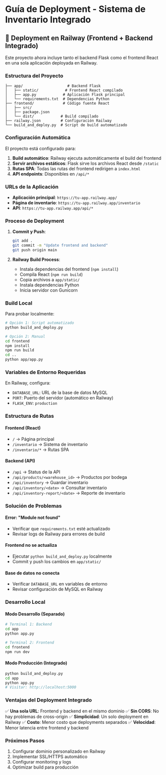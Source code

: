 # Guía de Deployment - Sistema de Inventario Integrado

## 🚀 Deployment en Railway (Frontend + Backend Integrado)

Este proyecto ahora incluye tanto el backend Flask como el frontend React en una sola aplicación deployada en Railway.

### Estructura del Proyecto
```
├── app/                    # Backend Flask
│   ├── static/            # Frontend React compilado
│   ├── app.py            # Aplicación Flask principal
│   └── requirements.txt  # Dependencias Python
├── frontend/             # Código fuente React
│   ├── src/
│   ├── package.json
│   └── dist/            # Build compilado
├── railway.json         # Configuración Railway
└── build_and_deploy.py  # Script de build automatizado
```

### Configuración Automática

El proyecto está configurado para:
1. **Build automático**: Railway ejecuta automáticamente el build del frontend
2. **Servir archivos estáticos**: Flask sirve los archivos React desde `/static`
3. **Rutas SPA**: Todas las rutas del frontend redirigen a `index.html`
4. **API endpoints**: Disponibles en `/api/*`

### URLs de la Aplicación

- **Aplicación principal**: `https://tu-app.railway.app/`
- **Página de inventario**: `https://tu-app.railway.app/inventario`
- **API**: `https://tu-app.railway.app/api/*`

### Proceso de Deployment

1. **Commit y Push**:
   ```bash
   git add .
   git commit -m "Update frontend and backend"
   git push origin main
   ```

2. **Railway Build Process**:
   - Instala dependencias del frontend (`npm install`)
   - Compila React (`npm run build`)
   - Copia archivos a `app/static/`
   - Instala dependencias Python
   - Inicia servidor con Gunicorn

### Build Local

Para probar localmente:

```bash
# Opción 1: Script automatizado
python build_and_deploy.py

# Opción 2: Manual
cd frontend
npm install
npm run build
cd ..
python app/app.py
```

### Variables de Entorno Requeridas

En Railway, configura:
- `DATABASE_URL`: URL de la base de datos MySQL
- `PORT`: Puerto del servidor (automático en Railway)
- `FLASK_ENV`: `production`

### Estructura de Rutas

#### Frontend (React)
- `/` → Página principal
- `/inventario` → Sistema de inventario
- `/inventario/*` → Rutas SPA

#### Backend (API)
- `/api` → Status de la API
- `/api/products/<warehouse_id>` → Productos por bodega
- `/api/inventory` → Guardar inventario
- `/api/inventory/<date>` → Consultar inventario
- `/api/inventory-report/<date>` → Reporte de inventario

### Solución de Problemas

#### Error: "Module not found"
- Verificar que `requirements.txt` esté actualizado
- Revisar logs de Railway para errores de build

#### Frontend no se actualiza
- Ejecutar `python build_and_deploy.py` localmente
- Commit y push los cambios en `app/static/`

#### Base de datos no conecta
- Verificar `DATABASE_URL` en variables de entorno
- Revisar configuración de MySQL en Railway

### Desarrollo Local

#### Modo Desarrollo (Separado)
```bash
# Terminal 1: Backend
cd app
python app.py

# Terminal 2: Frontend
cd frontend
npm run dev
```

#### Modo Producción (Integrado)
```bash
python build_and_deploy.py
cd app
python app.py
# Visitar: http://localhost:5000
```

### Ventajas del Deployment Integrado

✅ **Una sola URL**: Frontend y backend en el mismo dominio
✅ **Sin CORS**: No hay problemas de cross-origin
✅ **Simplicidad**: Un solo deployment en Railway
✅ **Costo**: Menor costo que deployments separados
✅ **Velocidad**: Menor latencia entre frontend y backend

### Próximos Pasos

1. Configurar dominio personalizado en Railway
2. Implementar SSL/HTTPS automático
3. Configurar monitoring y logs
4. Optimizar build para producción